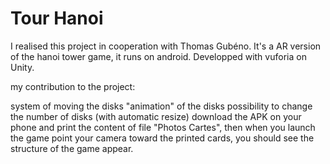 # Tour Hanoi

I realised this project in cooperation with Thomas Gubéno. It's a AR version of the hanoi tower game, it runs on android. Developped with vuforia on Unity.

my contribution to the project:

system of moving the disks
"animation" of the disks
possibility to change the number of disks (with automatic resize)
download the APK on your phone and print the content of file "Photos Cartes", then when you launch the game point your camera toward the printed cards, you should see the structure of the game appear.
